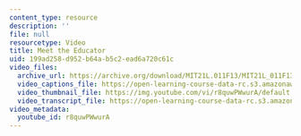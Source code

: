 ```yaml
---
content_type: resource
description: ''
file: null
resourcetype: Video
title: Meet the Educator
uid: 199ad258-d952-b64a-b5c2-ead6a720c61c
video_files:
  archive_url: https://archive.org/download/MIT21L.011F13/MIT21L_011F13_Instructor_MeetTheEducator_300k.mp4
  video_captions_file: https://open-learning-course-data-rc.s3.amazonaws.com/21l-011-the-film-experience-fall-2013/5e838368064256ff80f2ac4a476f8719_r8quwPWwurA.vtt
  video_thumbnail_file: https://img.youtube.com/vi/r8quwPWwurA/default.jpg
  video_transcript_file: https://open-learning-course-data-rc.s3.amazonaws.com/21l-011-the-film-experience-fall-2013/1211bd3b65438dbdd32f70469f3bc1b3_r8quwPWwurA.pdf
video_metadata:
  youtube_id: r8quwPWwurA
---
```

